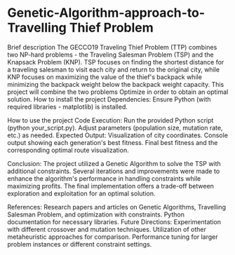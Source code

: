 # Genetic-Algorithm-approach-to-Travelling Thief Problem
Brief description
The GECCO19 Traveling Thief Problem (TTP) combines two NP-hard problems - the Traveling Salesman Problem (TSP) and the Knapsack Problem (KNP). TSP focuses on finding the shortest distance for a traveling salesman to visit each city and return to the original city, while KNP focuses on maximizing the value of the thief's backpack while minimizing the backpack weight below the backpack weight capacity. This project will combine the two problems Optimize in order to obtain an optimal solution.
How to install the project
Dependencies: Ensure Python (with required libraries - matplotlib) is installed.

How to use the project
Code Execution:
Run the provided Python script (python your_script.py).
Adjust parameters (population size, mutation rate, etc.) as needed.
Expected Output:
Visualization of city coordinates.
Console output showing each generation's best fitness.
Final best fitness and the corresponding optimal route visualization.

 
Conclusion:
The project utilized a Genetic Algorithm to solve the TSP with additional constraints. Several iterations and improvements were made to enhance the algorithm's performance in handling constraints while maximizing profits. The final implementation offers a trade-off between exploration and exploitation for an optimal solution.

References:
Research papers and articles on Genetic Algorithms, Travelling Salesman Problem, and optimization with constraints.
Python documentation for necessary libraries.
Future Directions:
Experimentation with different crossover and mutation techniques.
Utilization of other metaheuristic approaches for comparison.
Performance tuning for larger problem instances or different constraint settings.

